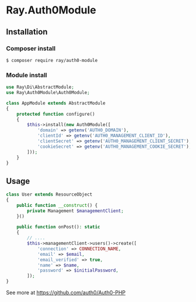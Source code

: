 # Ray.Auth0Module

## Installation

### Composer install

    $ composer require ray/auth0-module

### Module install

```php
use Ray\Di\AbstractModule;
use Ray\Auth0Module\Auth0Module;

class AppModule extends AbstractModule
{
    protected function configure()
    {
        $this->install(new Auth0Module([
            'domain' => getenv('AUTH0_DOMAIN'),
            'clientId' => getenv('AUTH0_MANAGEMENT_CLIENT_ID'),
            'clientSecret' => getenv('AUTH0_MANAGEMENT_CLIENT_SECRET'),
            'cookieSecret' => getenv('AUTH0_MANAGEMENT_COOKIE_SECRET'),
        ]));
    }
}
```
    
## Usage

```php
class User extends ResourceObject
{
    public function __construct() {
        private Management $managementClient;
    }()
    
    public function onPost(): static
    {
        // ....    
        $this->managementClient->users()->create([
            'connection' => CONNECTION_NAME,
            'email' => $email,
            'email_verified' => true,
            'name' => $name,
            'password' => $initialPassword,
        ]);
}
```

See more at https://github.com/auth0/Auth0-PHP
